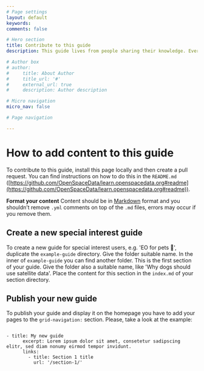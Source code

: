 ```yaml
---
# Page settings
layout: default
keywords:
comments: false

# Hero section
title: Contribute to this guide
description: This guide lives from people sharing their knowledge. Everything here is open source and under a free Creative Commons license. Help to develop the content further.

# Author box
# author:
#     title: About Author
#     title_url: '#'
#     external_url: true
#     description: Author description

# Micro navigation
micro_nav: false

# Page navigation

---
```


# How to add content to this guide
To contribute to this guide, install this page locally and then create a pull request. You can find instructions on how to do this in the `README.md` ([https://github.com/OpenSpaceData/learn.openspacedata.org#readme](https://github.com/OpenSpaceData/learn.openspacedata.org#readme)).

<div class="callout callout--info">
    <p><strong>Format your content</strong> Content should be in <a href="https://daringfireball.net/projects/markdown/">Markdown</a> format and you shouldn’t remove <code>.yml</code> comments on top of the <code>.md</code> files, errors may occur if you remove them.</p>
</div>

## Create a new special interest guide

To create a new guide for special interest users, e.g. 'EO for pets 🐶', duplicate the `example-guide` directory. Give the folder suitable name. In the inner of `example-guide` you can find another folder. This is the first section of your guide. Give the folder also a suitable name, like 'Why dogs should use satellite data'. Place the content for this section in the `index.md` of your section directory.

## Publish your new guide

To publish your guide and display it on the homepage you have to add your pages to the `grid-navigation:` section. Please, take a look at the example:

<div class="example"></div>
<div class="language-html highlighter-rouge"><div class="highlight"><pre class="highlight"><code>
- title: My new guide
      excerpt: Lorem ipsum dolor sit amet, consetetur sadipscing elitr, sed diam nonumy eirmod tempor invidunt.
      links:
        - title: Section 1 title
          url: '/section-1/'

</code></pre></div></div>
